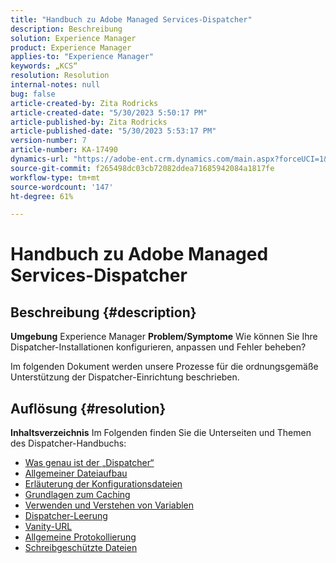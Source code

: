 ```yaml
---
title: "Handbuch zu Adobe Managed Services-Dispatcher"
description: Beschreibung
solution: Experience Manager
product: Experience Manager
applies-to: "Experience Manager"
keywords: „KCS“
resolution: Resolution
internal-notes: null
bug: false
article-created-by: Zita Rodricks
article-created-date: "5/30/2023 5:50:17 PM"
article-published-by: Zita Rodricks
article-published-date: "5/30/2023 5:53:17 PM"
version-number: 7
article-number: KA-17490
dynamics-url: "https://adobe-ent.crm.dynamics.com/main.aspx?forceUCI=1&pagetype=entityrecord&etn=knowledgearticle&id=fe70e26b-12ff-ed11-8f6e-6045bd006239"
source-git-commit: f265498dc03cb72082ddea71685942084a1817fe
workflow-type: tm+mt
source-wordcount: '147'
ht-degree: 61%

---
```


# Handbuch zu Adobe Managed Services-Dispatcher

## Beschreibung {#description}

<b>Umgebung</b>
Experience Manager
<b>Problem/Symptome</b>
Wie können Sie Ihre Dispatcher-Installationen konfigurieren, anpassen und Fehler beheben?

Im folgenden Dokument werden unsere Prozesse für die ordnungsgemäße Unterstützung der Dispatcher-Einrichtung beschrieben.


## Auflösung {#resolution}

<b>Inhaltsverzeichnis</b>
Im Folgenden finden Sie die Unterseiten und Themen des Dispatcher-Handbuchs:

- [Was genau ist der „Dispatcher“](https://experienceleague.adobe.com/docs/experience-cloud-kcs/kbarticles/KA-17911.html?lang=de)
- [Allgemeiner Dateiaufbau](https://experienceleague.adobe.com/docs/experience-cloud-kcs/kbarticles/KA-17502.html?lang=de)
- [Erläuterung der Konfigurationsdateien](https://experienceleague.adobe.com/docs/experience-cloud-kcs/kbarticles/KA-17477.html?lang=de)
- [Grundlagen zum Caching](https://experienceleague.adobe.com/docs/experience-cloud-kcs/kbarticles/KA-17912.html?lang=de)
- [Verwenden und Verstehen von Variablen](https://experienceleague.adobe.com/docs/experience-cloud-kcs/kbarticles/KA-17487.html?lang=de)
- [Dispatcher-Leerung](https://experienceleague.adobe.com/docs/experience-cloud-kcs/kbarticles/KA-17493.html?lang=de)
- [Vanity-URL](https://experienceleague.adobe.com/docs/experience-cloud-kcs/kbarticles/KA-17463.html?lang=de)
- [Allgemeine Protokollierung](https://experienceleague.adobe.com/docs/experience-cloud-kcs/kbarticles/KA-17914.html%3Flang%3Den)
- [Schreibgeschützte Dateien](https://experienceleague.adobe.com/docs/experience-cloud-kcs/kbarticles/KA-17483.html?lang=de)

